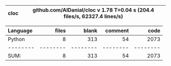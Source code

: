 cloc|github.com/AlDanial/cloc v 1.78  T=0.04 s (204.4 files/s, 62327.4 lines/s)
--- | ---

Language|files|blank|comment|code
:-------|-------:|-------:|-------:|-------:
Python|8|313|54|2073
--------|--------|--------|--------|--------
SUM:|8|313|54|2073
